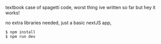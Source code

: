 textbook case of spagetti code, worst thing ive written so far but hey it works!

no extra libraries needed, just a basic nextJS app,

```console
$ npm install
$ npm run dev
```
